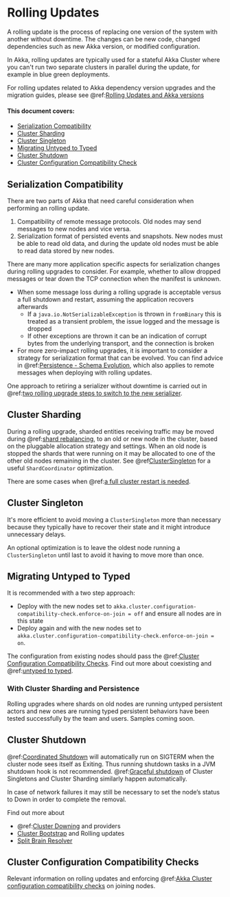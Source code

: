 # Rolling Updates

A rolling update is the process of replacing one version of the system with another without downtime.
The changes can be new code, changed dependencies such as new Akka version, or modified configuration.

In Akka, rolling updates are typically used for a stateful Akka Cluster where you can't run two separate clusters in
parallel during the update, for example in blue green deployments.

For rolling updates related to Akka dependency version upgrades and the migration guides, please see
@ref:[Rolling Updates and Akka versions](../project/rolling-update.md)

#### This document covers: 
* [Serialization Compatibility](#serialization-compatibility)
* [Cluster Sharding](#cluster-sharding)
* [Cluster Singleton](#cluster-singleton)
* [Migrating Untyped to Typed](#migrating-untyped-to-typed)
* [Cluster Shutdown](#cluster-shutdown)
* [Cluster Configuration Compatibility Check](#cluster-configuration-compatibility-check)
 
## Serialization Compatibility

There are two parts of Akka that need careful consideration when performing an rolling update.

1. Compatibility of remote message protocols. Old nodes may send messages to new nodes and vice versa.
1. Serialization format of persisted events and snapshots. New nodes must be able to read old data, and
   during the update old nodes must be able to read data stored by new nodes.

There are many more application specific aspects for serialization changes during rolling upgrades to consider. 
For example, whether to allow dropped messages or tear down the TCP connection when the manifest is unknown.

* When some message loss during a rolling upgrade is acceptable versus a full shutdown and restart, assuming the application recovers afterwards 
    - If a `java.io.NotSerializableException` is thrown in `fromBinary` this is treated as a transient problem, the issue logged and the message is dropped
    - If other exceptions are thrown it can be an indication of corrupt bytes from the underlying transport, and the connection is broken
* For more zero-impact rolling upgrades, it is important to consider a strategy for serialization format that can be evolved. You can find advice in
@ref:[Persistence - Schema Evolution](../persistence-schema-evolution.md), which also applies to
remote messages when deploying with rolling updates.

One approach to retiring a serializer without downtime is carried out in @ref:[two rolling upgrade steps to switch to the new serializer](../serialization.md#rolling-upgrades). 

## Cluster Sharding

During a rolling upgrade, sharded entities receiving traffic may be moved during @ref:[shard rebalancing](../cluster-sharding.md#shard-rebalancing), 
to an old or new node in the cluster, based on the pluggable allocation strategy and settings.
When an old node is stopped the shards that were running on it may be allocated to one of the
other old nodes remaining in the cluster. See @ref[ClusterSingleton](#cluster-singleton) for a useful `ShardCoordinator` optimization.

There are some cases when @ref:[a full cluster restart is needed](../cluster-sharding.md#rolling-upgrades).

## Cluster Singleton

It's more efficient to avoid moving a `ClusterSingleton` more than necessary because they typically have to recover their state
and it might introduce unnecessary delays.

An optional optimization is to leave the oldest node running a `ClusterSingleton` until last
to avoid it having to move more than once. 

## Migrating Untyped to Typed

It is recommended with a two step approach:

* Deploy with the new nodes set to `akka.cluster.configuration-compatibility-check.enforce-on-join = off`
and ensure all nodes are in this state
* Deploy again and with the new nodes set to `akka.cluster.configuration-compatibility-check.enforce-on-join = on`. 

The configuration from existing nodes should pass the @ref:[Cluster Configuration Compatibility Checks](#cluster-configuration-compatibility-check).
Find out more about coexisting and @ref:[untyped to typed](../typed/coexisting.md#untyped-to-typed). 

### With Cluster Sharding and Persistence

Rolling upgrades where shards on old nodes are running untyped persistent actors 
and new ones are running typed persistent behaviors have been tested successfully by the team and users.
Samples coming soon.

## Cluster Shutdown
 
@ref:[Coordinated Shutdown](../actors.md#coordinated-shutdown) will automatically run on SIGTERM when the cluster node sees itself as Exiting.
Thus running shutdown tasks in a JVM shutdown hook is not recommended.
@ref:[Graceful shutdown](../cluster-sharding.md#graceful-shutdown) of Cluster Singletons and Cluster Sharding similarly happen automatically.
 
In case of network failures it may still be necessary to set the node’s status to Down in order to complete the removal. 

Find out more about
* @ref:[Cluster Downing](../cluster-usage.md#downing) and providers
* [Cluster Bootstrap](https://doc.akka.io/docs/akka-management/current/bootstrap/index.html#rolling-updates) and Rolling updates
* [Split Brain Resolver](https://doc.akka.io/docs/akka-enhancements/current/split-brain-resolver.html)

## Cluster Configuration Compatibility Checks

Relevant information on rolling updates and enforcing @ref:[Akka Cluster configuration compatibility checks](../cluster-usage.md#configuration-compatibility-check)
on joining nodes.
